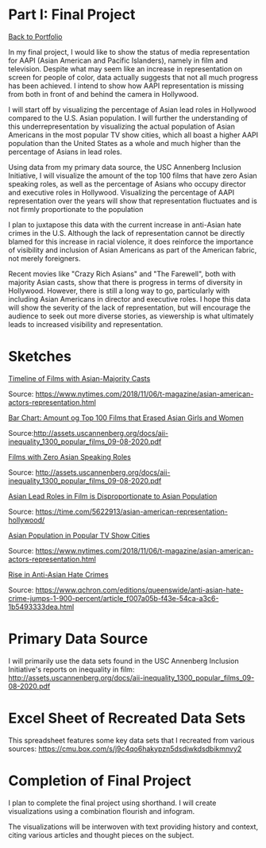 # Part I: Final Project
[Back to Portfolio](/README.md)

In my final project, I would like to show the status of media representation for AAPI (Asian American and Pacific Islanders), namely in film and television. Despite what may seem like an increase in representation on screen for people of color, data actually suggests that not all much progress has been achieved. I intend to show how AAPI representation is missing from both in front of and behind the camera in Hollywood.

I will start off by visualizing the percentage of Asian lead roles in Hollywood compared to the U.S. Asian population. I will further the understanding of this underrepresentation by visualizing the actual population of Asian Americans in the most popular TV show cities, which all boast a higher AAPI population than the United States as a whole and much higher than the percentage of Asians in lead roles. 

Using data from my primary data source, the USC Annenberg Inclusion Initiative, I will visualize the amount of the top 100 films that have zero Asian speaking roles, as well as the percentage of Asians who occupy director and executive roles in Hollywood. Visualizing the percentage of AAPI representation over the years will show that representation fluctuates and is not firmly proportionate to the population

I plan to juxtapose this data with the current increase in anti-Asian hate crimes in the U.S. Although the lack of representation cannot be directly blamed for this increase in racial violence, it does reinforce the importance of visibility and inclusion of Asian Americans as part of the American fabric, not merely foreigners.

Recent movies like "Crazy Rich Asians" and "The Farewell", both with majority Asian casts, show that there is progress in terms of diversity in Hollywood. However, there is still a long way to go, particularly with including Asian Americans in director and executive roles. I hope this data will show the severity of the lack of representation, but will encourage the audience to seek out more diverse stories, as viewership is what ultimately leads to increased visibility and representation. 

# Sketches
[Timeline of Films with Asian-Majority Casts](/timeline.jpg)

Source: https://www.nytimes.com/2018/11/06/t-magazine/asian-american-actors-representation.html

[Bar Chart: Amount og Top 100 Films that Erased Asian Girls and Women](/barchart.jpg)

Source:http://assets.uscannenberg.org/docs/aii-inequality_1300_popular_films_09-08-2020.pdf

[Films with Zero Asian Speaking Roles](/block.jpg)

Source: http://assets.uscannenberg.org/docs/aii-inequality_1300_popular_films_09-08-2020.pdf

[Asian Lead Roles in Film is Disproportionate to Asian Population](/piecharts.jpg)

Source: https://time.com/5622913/asian-american-representation-hollywood/

[Asian Population in Popular TV Show Cities](/populations.jpg)

Source: https://www.nytimes.com/2018/11/06/t-magazine/asian-american-actors-representation.html

[Rise in Anti-Asian Hate Crimes](/line.jpg)

Source: https://www.qchron.com/editions/queenswide/anti-asian-hate-crime-jumps-1-900-percent/article_f007a05b-f43e-54ca-a3c6-1b5493333dea.html

# Primary Data Source
I will primarily use the data sets found in the USC Annenberg Inclusion Initiative's reports on inequality in film:
http://assets.uscannenberg.org/docs/aii-inequality_1300_popular_films_09-08-2020.pdf

# Excel Sheet of Recreated Data Sets
This spreadsheet features some key data sets that I recreated from various sources:
https://cmu.box.com/s/j9c4qo6hakypzn5dsdjwkdsdbikmnvy2

# Completion of Final Project
I plan to complete the final project using shorthand. I will create visualizations using a combination flourish and infogram. 

The visualizations will be interwoven with text providing history and context, citing various articles and thought pieces on the subject. 
